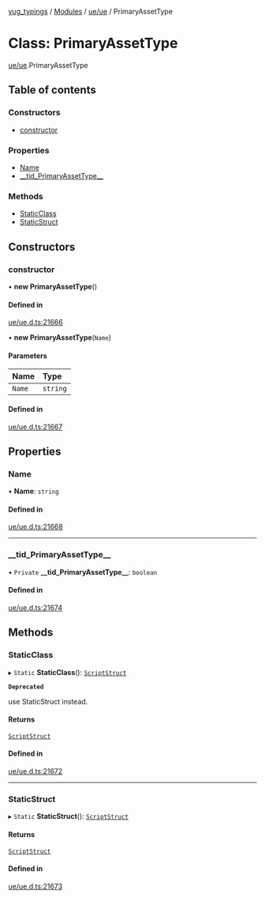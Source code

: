 [yug_typings](../README.md) / [Modules](../modules.md) / [ue/ue](../modules/ue_ue.md) / PrimaryAssetType

# Class: PrimaryAssetType

[ue/ue](../modules/ue_ue.md).PrimaryAssetType

## Table of contents

### Constructors

- [constructor](ue_ue.PrimaryAssetType.md#constructor)

### Properties

- [Name](ue_ue.PrimaryAssetType.md#name)
- [\_\_tid\_PrimaryAssetType\_\_](ue_ue.PrimaryAssetType.md#__tid_primaryassettype__)

### Methods

- [StaticClass](ue_ue.PrimaryAssetType.md#staticclass)
- [StaticStruct](ue_ue.PrimaryAssetType.md#staticstruct)

## Constructors

### constructor

• **new PrimaryAssetType**()

#### Defined in

[ue/ue.d.ts:21666](https://github.com/YugMetaverse/yug_typings/blob/25cad34/ue/ue.d.ts#L21666)

• **new PrimaryAssetType**(`Name`)

#### Parameters

| Name | Type |
| :------ | :------ |
| `Name` | `string` |

#### Defined in

[ue/ue.d.ts:21667](https://github.com/YugMetaverse/yug_typings/blob/25cad34/ue/ue.d.ts#L21667)

## Properties

### Name

• **Name**: `string`

#### Defined in

[ue/ue.d.ts:21668](https://github.com/YugMetaverse/yug_typings/blob/25cad34/ue/ue.d.ts#L21668)

___

### \_\_tid\_PrimaryAssetType\_\_

• `Private` **\_\_tid\_PrimaryAssetType\_\_**: `boolean`

#### Defined in

[ue/ue.d.ts:21674](https://github.com/YugMetaverse/yug_typings/blob/25cad34/ue/ue.d.ts#L21674)

## Methods

### StaticClass

▸ `Static` **StaticClass**(): [`ScriptStruct`](ue_ue.ScriptStruct.md)

**`Deprecated`**

use StaticStruct instead.

#### Returns

[`ScriptStruct`](ue_ue.ScriptStruct.md)

#### Defined in

[ue/ue.d.ts:21672](https://github.com/YugMetaverse/yug_typings/blob/25cad34/ue/ue.d.ts#L21672)

___

### StaticStruct

▸ `Static` **StaticStruct**(): [`ScriptStruct`](ue_ue.ScriptStruct.md)

#### Returns

[`ScriptStruct`](ue_ue.ScriptStruct.md)

#### Defined in

[ue/ue.d.ts:21673](https://github.com/YugMetaverse/yug_typings/blob/25cad34/ue/ue.d.ts#L21673)
